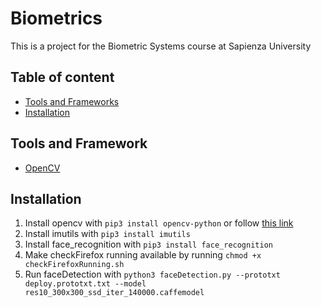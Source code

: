 # Biometrics
This is a project for the Biometric Systems course at Sapienza University

## Table of content
* [Tools and Frameworks](#t&f)
* [Installation](#inst)



<a name="v&r"></a>
## Tools and Framework
* [OpenCV](https://opencv.org/)

<a name="inst"></a>
## Installation
1. Install opencv with ```pip3 install opencv-python``` or follow [this link](https://www.learnopencv.com/install-opencv3-on-macos/)
2. Install imutils with ```pip3 install imutils``` 
3. Install face_recognition with ```pip3 install face_recognition```
4. Make checkFirefox running available by running ```chmod +x checkFirefoxRunning.sh```
5. Run faceDetection with ```python3 faceDetection.py --prototxt deploy.prototxt.txt --model res10_300x300_ssd_iter_140000.caffemodel```

